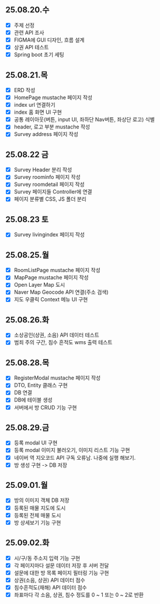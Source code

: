 ## 25.08.20.수
- [x] 주제 선정
- [x] 관련 API 조사
- [x] FIGMA에 GUI 디자인, 흐름 설계
- [x] 상권 API 테스트
- [x] Spring boot 초기 세팅

## 25.08.21.목
- [x] ERD 작성
- [x] HomePage mustache 페이지 작성
- [x] index url 연결하기
- [x] index 홈 화면 UI 구현
- [x] 공통 레이아웃(버튼, input UI, 좌하단 Nav버튼, 좌상단 로고) 식별
- [x] header, 로고 부분 mustache 작성
- [x] Survey address 페이지 작성

## 25.08.22 금
- [x] Survey Header 분리 작성
- [x] Survey roominfo 페이지 작성
- [x] Survey roomdetail 페이지 작성
- [x] Survey 페이지들 Controller에 연결
- [x] 페이지 분류별 CSS, JS 폴더 분리

## 25.08.23 토
- [x] Survey livingindex 페이지 작성

## 25.08.25.월
- [x] RoomListPage mustache 페이지 작성
- [x] MapPage mustache 페이지 작성
- [x] Open Layer Map 도시
- [x] Naver Map Geocode API 연결(주소 검색)
- [x] 지도 우클릭 Context 메뉴 UI 구현

## 25.08.26.화
- [x] 소상공인(상권, 소음) API 데이터 테스트
- [x] 범죄 주의 구간, 침수 흔적도 wms 출력 테스트

## 25.08.28.목
- [x] RegisterModal mustache 페이지 작성
- [x] DTO, Entity 클래스 구현
- [x] DB 연결
- [x] DB에 테이블 생성
- [x] 서버에서 방 CRUD 기능 구현

## 25.08.29.금
- [x] 등록 modal UI 구현
- [x] 등록 modal 이미지 불러오기, 이미지 리스트 기능 구현
- [x] 네이버 역 지오코드 API 구독 오류남. 나중에 실행 해보기.
- [x] 방 생성 구현 -> DB 저장

## 25.09.01.월
- [x] 방의 이미지 객체 DB 저장
- [x] 등록된 매물 지도에 도시
- [x] 등록된 전체 매물 도시
- [x] 방 상세보기 기능 구현

## 25.09.02.화
- [x] 시/구/동 주소지 입력 기능 구현
- [x] 각 페이지마다 설문 데이터 저장 후 서버 전달
- [x] 설문에 대한 방 목록 페이지 필터링 기능 구현
- [x] 상권(소음, 상권) API 데이터 점수
- [x] 침수흔적도(재해) API 데이터 점수
- [x] 좌표마다 각 소음, 상권, 침수 정도를 0 ~ 1 또는 0 ~ 2로 반환
